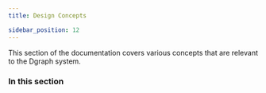 ```yaml
---
title: Design Concepts

sidebar_position: 12
---
```


This section of the documentation covers various concepts that are relevant to the Dgraph system.


### In this section